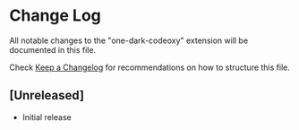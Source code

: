 # Change Log

All notable changes to the "one-dark-codeoxy" extension will be documented in this file.

Check [Keep a Changelog](http://keepachangelog.com/) for recommendations on how to structure this file.

## [Unreleased]

- Initial release
